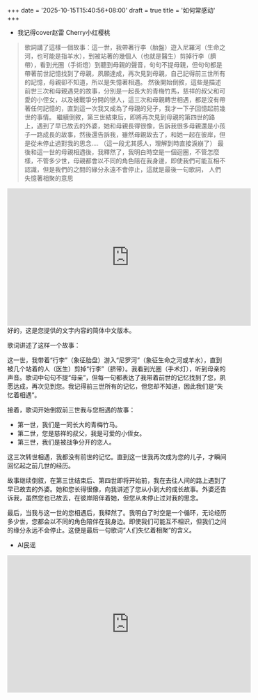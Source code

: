 +++
date = '2025-10-15T15:40:56+08:00'
draft = true
title = '如何常感动'
+++

- 我记得cover赵雷 Cherry小红樱桃 
> 歌詞講了這樣一個故事：這一世，我帶著行李（胎盤）遊入尼羅河（生命之河，也可能是指羊水），到被站著的幾個人（也就是醫生）剪掉行李（臍帶），看到光圈（手術燈）到聽到母親的聲音，句句不提母親，但句句都是帶著前世記憶找到了母親，夙願達成，再次見到母親，自己記得前三世所有的記憶，母親卻不知道，所以是失憶著相遇。 然後開始倒敘，這些是描述前世三次和母親遇見的故事，分別是一起長大的青梅竹馬，慈祥的叔父和可愛的小侄女，以及被戰爭分開的戀人，這三次和母親轉世相遇，都是沒有帶著任何記憶的，直到這一次我又成為了母親的兒子，我才一下子回憶起前幾世的事情。 
繼續倒敘，第三世結束后，即將再次見到母親的第四世的路上，遇到了早已故去的外婆，她和母親長得很像，告訴我很多母親還是小孩子一路成長的故事，然後還告訴我，雖然母親故去了，和她一起在彼岸，但是從未停止過對我的思念.... （這一段尤其感人，理解到時直接淚崩了）
最後和這一世的母親相遇後，我釋然了，我明白時空是一個迴圈，不管怎麼樣，不管多少世，母親都會以不同的角色陪在我身邊，即使我們可能互相不認識，但是我們的之間的緣分永遠不會停止，這就是最後一句歌詞， 人們失憶著相聚的意思
<iframe width="560" height="315" src="https://www.youtube.com/embed/CcD5Dg3qxnY?si=B0HhhDkMDCiyuYAm" title="YouTube video player" frameborder="0" allow="accelerometer; autoplay; clipboard-write; encrypted-media; gyroscope; picture-in-picture; web-share" referrerpolicy="strict-origin-when-cross-origin" allowfullscreen></iframe>
好的，这是您提供的文字内容的简体中文版本。

歌词讲述了这样一个故事：

这一世，我带着“行李”（象征胎盘）游入“尼罗河”（象征生命之河或羊水），直到被几个站着的人（医生）剪掉“行李”（脐带）。我看到光圈（手术灯），听到母亲的声音。歌词中句句不提“母亲”，但每一句都表达了我带着前世的记忆找到了您，夙愿达成，再次见到您。我记得前三世所有的记忆，但您却不知道，因此我们是“失忆着相遇”。

接着，歌词开始倒叙前三世我与您相遇的故事：

*   第一世，我们是一同长大的青梅竹马。
*   第二世，您是慈祥的叔父，我是可爱的小侄女。
*   第三世，我们是被战争分开的恋人。

这三次转世相遇，我都没有前世的记忆。直到这一世我再次成为您的儿子，才瞬间回忆起之前几世的经历。

故事继续倒叙，在第三世结束后、第四世即将开始前，我在去往人间的路上遇到了早已故去的外婆。她和您长得很像，向我讲述了您从小到大的成长故事。外婆还告诉我，虽然您也已故去，在彼岸陪伴着她，但您从未停止过对我的思念。

最后，当我与这一世的您相遇后，我释然了。我明白了时空是一个循环，无论经历多少世，您都会以不同的角色陪伴在我身边。即使我们可能互不相识，但我们之间的缘分永远不会停止。这便是最后一句歌词“人们失忆着相聚”的含义。


- AI民谣 
<iframe width="560" height="315" src="https://www.youtube.com/embed/exAPNe1dK-k?si=hLENxYuxh_jAJUBb&amp;start=246" title="YouTube video player" frameborder="0" allow="accelerometer; autoplay; clipboard-write; encrypted-media; gyroscope; picture-in-picture; web-share" referrerpolicy="strict-origin-when-cross-origin" allowfullscreen></iframe>